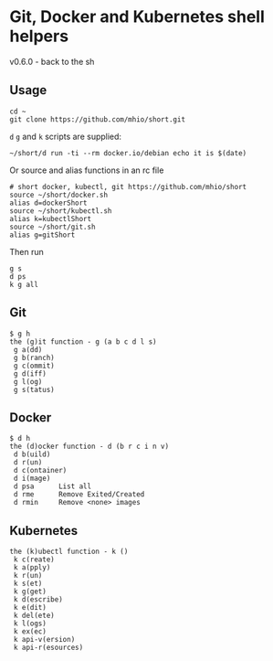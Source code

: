 # Git, Docker and Kubernetes shell helpers

v0.6.0 - back to the sh

## Usage

```
cd ~
git clone https://github.com/mhio/short.git
```

`d` `g` and `k` scripts are supplied:
```
~/short/d run -ti --rm docker.io/debian echo it is $(date)
```

Or source and alias functions in an rc file
```
# short docker, kubectl, git https://github.com/mhio/short
source ~/short/docker.sh
alias d=dockerShort
source ~/short/kubectl.sh
alias k=kubectlShort
source ~/short/git.sh
alias g=gitShort
```

Then run
```
g s
d ps
k g all
```

## Git

```
$ g h
the (g)it function - g (a b c d l s)
 g a(dd)
 g b(ranch)
 g c(ommit)
 g d(iff)
 g l(og)
 g s(tatus)
```

## Docker

```
$ d h
the (d)ocker function - d (b r c i n v)
 d b(uild)
 d r(un)
 d c(ontainer)
 d i(mage)
 d psa      List all
 d rme      Remove Exited/Created
 d rmin     Remove <none> images
```

## Kubernetes

```
the (k)ubectl function - k ()
 k c(reate)
 k a(pply)
 k r(un)
 k s(et)
 k g(get)
 k d(escribe)
 k e(dit)
 k del(ete)
 k l(ogs)
 k ex(ec)
 k api-v(ersion)
 k api-r(esources)
```
